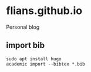 # flians.github.io
Personal blog

## import bib
```
sudo apt install hugo
academic import --bibtex *.bib 
```